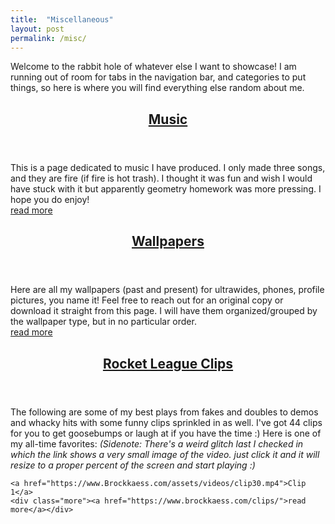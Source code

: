 ```yaml
---
title:  "Miscellaneous"
layout: post
permalink: /misc/
---
```

Welcome to the rabbit hole of whatever else I want to showcase! I am running out of room for tabs in the navigation bar, and categories to put things, so here is where you will find everything else random about me.

<article>
    <header>
        <h1><a href="https://www.brockkaess.com/music/">Music</a></h1>
    </header>
    This is a page dedicated to music I have produced. I only made three songs, and they are fire (if fire is hot trash). I thought it was fun and wish I would have stuck with it but apparently geometry homework was more pressing. I hope you do enjoy!
    <div class="more"><a href="https://www.brockkaess.com/music/">read more</a></div>
</article>

<article>
    <header>
        <h1><a href="https://www.brockkaess.com/wallpapers/">Wallpapers</a></h1>
    </header>
    Here are all my wallpapers (past and present) for ultrawides, phones, profile pictures, you name it! Feel free to reach out for an original copy or download it straight from this page. I will have them organized/grouped by the wallpaper type, but in no particular order.
    <div class="more"><a href="https://www.brockkaess.com/wallpapers/">read more</a></div>
</article>

<article>
    <header>
        <h1><a href="https://www.brockkaess.com/clips/">Rocket League Clips</a></h1>
    </header>
    The following are some of my best plays from fakes and doubles to demos and whacky hits with some funny clips sprinkled in as well. I've got 44 clips for you to get goosebumps or laugh at if you have the time :) Here is one of my all-time favorites:
    <em>(Sidenote: There's a weird glitch last I checked in which the link shows a very small image of the video. just click it and it will resize to a proper percent of the screen and start playing :)</em>
    
    <a href="https://www.Brockkaess.com/assets/videos/clip30.mp4">Clip 1</a>
    <div class="more"><a href="https://www.brockkaess.com/clips/">read more</a></div>
</article>
